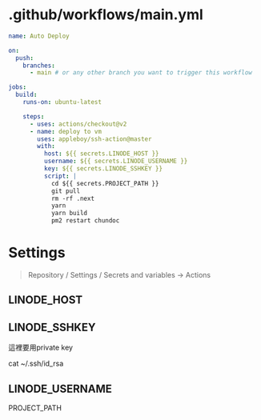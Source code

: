 # .github/workflows/main.yml

```yml
name: Auto Deploy

on:
  push:
    branches:
      - main # or any other branch you want to trigger this workflow

jobs:
  build:
    runs-on: ubuntu-latest

    steps:
      - uses: actions/checkout@v2
      - name: deploy to vm
        uses: appleboy/ssh-action@master
        with:
          host: ${{ secrets.LINODE_HOST }}
          username: ${{ secrets.LINODE_USERNAME }}
          key: ${{ secrets.LINODE_SSHKEY }}
          script: |
            cd ${{ secrets.PROJECT_PATH }}
            git pull
            rm -rf .next
            yarn
            yarn build
            pm2 restart chundoc
```

# Settings

> Repository / Settings / Secrets and variables -> Actions

## LINODE_HOST

## LINODE_SSHKEY

這裡要用private key

cat ~/.ssh/id_rsa

## LINODE_USERNAME

PROJECT_PATH
